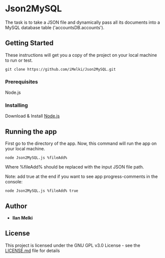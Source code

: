 # Json2MySQL
The task is to take a JSON file and dynamically pass all its documents into a MySQL database table ('accountsDB.accounts').


## Getting Started
These instructions will get you a copy of the project on your local machine to run or test. 
```
git clone https://github.com/iMelki/Json2MySQL.git
```


### Prerequisites
Node.js


### Installing
Download & Install [Node.js](https://nodejs.org/en/)


## Running the app
First go to the directory of the app.
Now, this command will run the app on your local machine.

```
node Json2MySQL.js %fileAdd%
```
Where %fileAdd% should be replaced with the input JSON file path.

Note: add true at the end if you want 
to see app progress-comments in the console:
```
node Json2MySQL.js %fileAdd% true
``` 



## Author
* **Ilan Melki** 


## License
This project is licensed under the GNU GPL v3.0 License - see the [LICENSE.md](LICENSE.md) file for details

